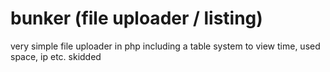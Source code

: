 # bunker (file uploader / listing)

very simple file uploader in php including a table system to view time, used space, ip etc.
skidded
